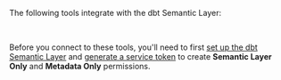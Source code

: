 The following tools integrate with the dbt Semantic Layer:

<!-- do not change card order unless specified by both SL PM and Partnerships team-->

<div className="grid--4-col">

 <Card
    title="Tableau (beta)"
    link="/docs/use-dbt-semantic-layer/tableau"
    body="Learn how to connect to Tableau for querying metrics and collaborating with your team."
    icon="tableau-software"/>

  <Card
    title="Google Sheets (beta)"
    link="/docs/use-dbt-semantic-layer/gsheets"
    body="Discover how to connect to Google Sheets for querying metrics and collaborating with your team."
    icon="google-sheets-logo-icon"/>

  <div className="card-container">
    <Card
      title="Hex"
      link="https://learn.hex.tech/docs/connect-to-data/data-connections/dbt-integration#dbt-semantic-layer-integration"
      body="Check out how to connect, analyze metrics, collaborate, and discover more data possibilities."
      icon="hex"/>
    <a href="https://learn.hex.tech/docs/connect-to-data/data-connections/dbt-integration#dbt-semantic-layer-integration"
      className="external-link"
      target="_blank"
      rel="noopener noreferrer">
      <i className="fa fa-external-link"></i>
    </a>
  </div>

<div className="card-container">
  <Card
    title="Klipfolio PowerMetrics"
    body="Learn how to connect to a streamlined metrics catalog and deliver metric-centric analytics to your business users."
    link="https://www.klipfolio.com/dbt"/>
    <a href="https://www.klipfolio.com/dbt"
    className="external-link"
      target="_blank"
      rel="noopener noreferrer">
      <i className="fa fa-external-link"></i>
    </a>
</div>

<div className="card-container">
  <Card
    title="Lightdash"
    body="Check out how to connect, query, and consume reliable dbt metrics in real time "
    link="https://docs.lightdash.com/guides/dbt-semantic-layer/"
    icon="lightdash"/>
    <a href="https://docs.lightdash.com/guides/dbt-semantic-layer/"
    className="external-link"
      target="_blank"
      rel="noopener noreferrer">
      <i className="fa fa-external-link"></i>
    </a>
</div>

<div className="card-container">
  <Card
    title="Mode"
    body="Discover how to connect, access, and get trustworthy metrics and insights."
    link="https://mode.com/help/articles/supported-databases/#dbt-semantic-layer"
    icon="mode"/>
    <a href="https://mode.com/help/articles/supported-databases/#dbt-semantic-layer"
    className="external-link"
      target="_blank"
      rel="noopener noreferrer">
      <i className="fa fa-external-link"></i>
    </a>
</div>

<div className="card-container">
  <Card
    title="Push.ai"
    body="Explore how to connect and use metrics to power reports and insights that drive change."
    link="https://docs.push.ai/semantic-layer-integrations/dbt-semantic-layer"
    icon="push"/>
    <a href="https://docs.push.ai/semantic-layer-integrations/dbt-semantic-layer"
    className="external-link"
      target="_blank"
      rel="noopener noreferrer">
      <i className="fa fa-external-link"></i>
    </a>
</div>

<div className="card-container">
  <Card
    title="Delphi"
    body="Learn how to connect Delphi to the dbt Semantic Layer and access metrics from any integrated tool."
    link="https://www.delphihq.com/integrations/dbt"
    icon="delphi"/>
    <a href="https://www.delphihq.com/integrations/dbt"
    className="external-link"
      target="_blank"
      rel="noopener noreferrer">
      <i className="fa fa-external-link"></i>
    </a>
</div>

</div><br />

Before you connect to these tools, you'll need to first [set up the dbt Semantic Layer](/docs/use-dbt-semantic-layer/setup-sl) and [generate a service token](/docs/dbt-cloud-apis/service-tokens) to create **Semantic Layer Only** and **Metadata Only** permissions.
